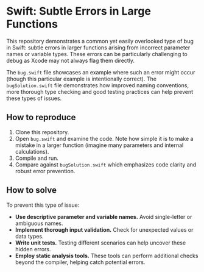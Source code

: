 # Swift: Subtle Errors in Large Functions

This repository demonstrates a common yet easily overlooked type of bug in Swift: subtle errors in larger functions arising from incorrect parameter names or variable types.  These errors can be particularly challenging to debug as Xcode may not always flag them directly.

The `bug.swift` file showcases an example where such an error might occur (though this particular example is intentionally correct).  The `bugSolution.swift` file demonstrates how improved naming conventions, more thorough type checking and good testing practices can help prevent these types of issues.

## How to reproduce

1. Clone this repository.
2. Open `bug.swift` and examine the code. Note how simple it is to make a mistake in a larger function (imagine many parameters and internal calculations).
3. Compile and run.
4. Compare against `bugSolution.swift` which emphasizes code clarity and robust error prevention. 

## How to solve

To prevent this type of issue:

* **Use descriptive parameter and variable names.**  Avoid single-letter or ambiguous names.
* **Implement thorough input validation.**  Check for unexpected values or data types.
* **Write unit tests.**  Testing different scenarios can help uncover these hidden errors.
* **Employ static analysis tools.**  These tools can perform additional checks beyond the compiler, helping catch potential errors.